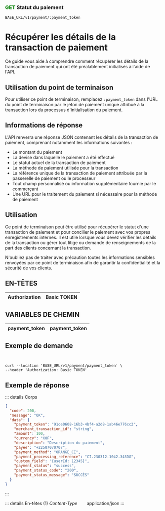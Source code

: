 ### <span style="color:green">GET</span> Statut du paiement

````
BASE_URL/v1/payment/:payment_token
````


# Récupérer les détails de la transaction de paiement
Ce guide vous aide à comprendre comment récupérer les détails de la transaction de paiement qui ont été préalablement initialisés à l'aide de l'API.

## Utilisation du point de terminaison
Pour utiliser ce point de terminaison, remplacez `:payment_token` dans l'URL du point de terminaison par le jeton de paiement unique attribué à la transaction lors du processus d'initialisation du paiement.

## Informations de réponse
L'API renverra une réponse JSON contenant les détails de la transaction de paiement, comprenant notamment les informations suivantes :

* Le montant du paiement
* La devise dans laquelle le paiement a été effectué
* Le statut actuel de la transaction de paiement
* La méthode de paiement utilisée pour la transaction
* La référence unique de la transaction de paiement attribuée par la passerelle de paiement ou le processeur
* Tout champ personnalisé ou information supplémentaire fournie par le commerçant
* Une URL pour le traitement du paiement si nécessaire pour la méthode de paiement


## Utilisation
Ce point de terminaison peut être utilisé pour récupérer le statut d'une transaction de paiement et pour concilier le paiement avec vos propres enregistrements internes. Il est utile lorsque vous devez vérifier les détails de la transaction ou gérer tout litige ou demande de renseignements de la part des clients concernant la transaction.

N'oubliez pas de traiter avec précaution toutes les informations sensibles renvoyées par ce point de terminaison afin de garantir la confidentialité et la sécurité de vos clients.


## EN-TÊTES

| Authorization | Basic TOKEN |
| ------------- | ----------- |

## VARIABLES DE CHEMIN

| payment_token | payment_token |
| ------------- | ----------- |


## Exemple de demande

```curl


curl --location 'BASE_URL/v1/payment/payment_token' \
--header 'Authorization: Basic TOKEN'

```

## Exemple de réponse 

::: details Corps  

```json
{
  "code": 200,
  "message": "OK",
  "data": {
    "payment_token": "91ce0608-16b3-4bf4-a2d8-1ab46e776cc2",
    "merchant_transaction_id": "string",
    "amount": 100,
    "currency": "XOF",
    "description": "Description du paiement",
    "payee": "+22507070707",
    "payment_method": "ORANGE_CI",
    "payment_processing_reference": "CI.230312.1042.343DG",
    "custom_field": "{userId: 12345}",
    "payment_status": "success",
    "payment_status_code": "200",
    "payment_status_message": "SUCCÈS"
  }
}
```
:::


::: details En-têtes (1)
 *Content-Type*    &nbsp;&nbsp;&nbsp;&nbsp;&nbsp;&nbsp;     application/json
:::

